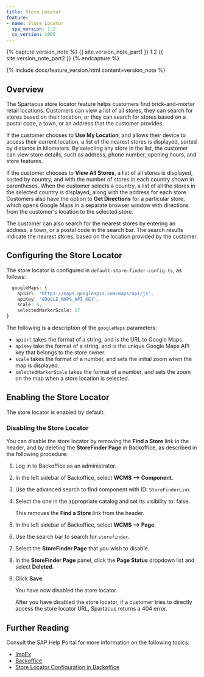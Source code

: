 ```yaml
---
title: Store Locator
feature:
- name: Store Locator
  spa_version: 1.2
  cx_version: 1905
---
```


{% capture version_note %}
{{ site.version_note_part1 }} 1.2 {{ site.version_note_part2 }}
{% endcapture %}

{% include docs/feature_version.html content=version_note %}

## Overview

The Spartacus store locator feature helps customers find brick-and-mortar retail locations. Customers can view a list of all stores, they can search for stores based on their location, or they can search for stores based on a postal code, a town, or an address that the customer provides.

If the customer chooses to **Use My Location**, and allows their device to access their current location, a list of the nearest stores is displayed, sorted by distance in kilometers. By selecting any store in the list, the customer can view store details, such as address, phone number, opening hours, and store features.

If the customer chooses to **View All Stores**, a list of all stores is displayed, sorted by country, and with the number of stores in each country shown in parentheses. When the customer selects a country, a list of all the stores in the selected country is displayed, along with the address for each store. Customers also have the option to **Get Directions** for a particular store, which opens Google Maps in a separate browser window with directions from the customer's location to the selected store.

The customer can also search for the nearest stores by entering an address, a town, or a postal code in the search bar. The search results indicate the nearest stores, based on the location provided by the customer.

## Configuring the Store Locator

The store locator is configured in `default-store-finder-config.ts`, as follows:

```typescript
  googleMaps: {
    apiUrl: 'https://maps.googleapis.com/maps/api/js',
    apiKey: 'GOOGLE_MAPS_API_KEY',
    scale: 5,
    selectedMarkerScale: 17
}
```

The following is a description of the `googleMaps` parameters:

- `apiUrl` takes the format of a string, and is the URL to Google Maps.
- `apiKey` take the format of a string, and is the unique Google Maps API key that belongs to the store owner.
- `scale` takes the format of a number, and sets the initial zoom when the map is displayed.
- `selectedMarkerScale` takes the format of a number, and sets the zoom on the map when a store location is selected.

## Enabling the Store Locator

The store locator is enabled by default.

### Disabling the Store Locator

You can disable the store locator by removing the **Find a Store** link in the header, and by deleting the **StoreFinder Page** in Backoffice, as described in the following procedure:

1. Log in to Backoffice as an administrator.

1. In the left sidebar of Backoffice, select **WCMS ––> Component**.

1. Use the advanced search to find component with ID: `StoreFinderLink`

1. Select the one in the appropriate catalog and set its visibility to: false.

   This removes the **Find a Store** link from the header.

1. In the left sidebar of Backoffice, select **WCMS ––> Page**.

1. Use the search bar to search for `storefinder`.

1. Select the **StoreFinder Page** that you wish to disable.

1. In the **StoreFinder Page** panel, click the **Page Status** dropdown list and select **Deleted**.

1. Click **Save**.

   You have now disabled the store locator.

   After you have disabled the store locator, if a customer tries to directly access the store locator URL, Spartacus returns a 404 error.

## Further Reading

Consult the SAP Help Portal for more information on the following topics:

- [ImpEx](https://help.sap.com/viewer/d0224eca81e249cb821f2cdf45a82ace/latest/en-US/8bee5297866910149854898187b16c96.html)
- [Backoffice](https://help.sap.com/viewer/5c9ea0c629214e42b727bf08800d8dfa/latest/en-US/8c17707686691014b72a8fb745de355a.html)
- [Store Locator Configuration in Backoffice](https://help.sap.com/viewer/4c33bf189ab9409e84e589295c36d96e/latest/en-US/8aefbe4086691014bcc4feeef292c19d.html)
